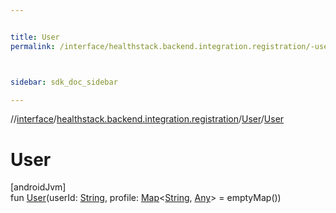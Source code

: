 ```yaml
---


title: User
permalink: /interface/healthstack.backend.integration.registration/-user/-user.html



sidebar: sdk_doc_sidebar

---
```



//[interface](/bi_interface.html)/[healthstack.backend.integration.registration](../index.html)/[User](index.html)/[User](-user.html)



# User



[androidJvm]\
fun [User](-user.html)(userId: [String](https://kotlinlang.org/api/latest/jvm/stdlib/kotlin/-string/index.html), profile: [Map](https://kotlinlang.org/api/latest/jvm/stdlib/kotlin.collections/-map/index.html)&lt;[String](https://kotlinlang.org/api/latest/jvm/stdlib/kotlin/-string/index.html), [Any](https://kotlinlang.org/api/latest/jvm/stdlib/kotlin/-any/index.html)&gt; = emptyMap())






